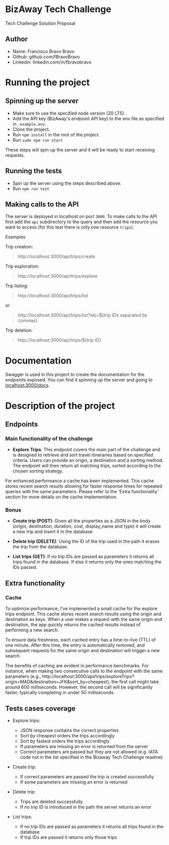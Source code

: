 # BizAway Tech Challenge

Tech Challenge Solution Proposal

## Author

- Name: Francisco Bravo Bravo
- Github: github.com/fBravoBravo
- Linkedin: linkedin.com/in/fbravobravo

# Running the project

## Spinning up the server

- Make sure to use the specified node version (20 LTS).
- Add the API key (BizAway's endpoint API key) to the env file as specified in `.example.env`.
- Clone the project.
- Run `npm install` in the root of the project.
- Run `sudo npm run start`

These steps will spin up the server and it will be ready to start receiving requests.

## Running the tests

- Spin up the server using the steps described above.
- Run `npm run test`

## Making calls to the API

The server is deployed in localhost on port `3000`. To make calls to the API first add the `api` subdirectory to the query and then add the resource you want to access (for this test there is only one resource `trips`).

Examples

Trip creation:

> http://localhost:3000/api/trips/create

Trip exploration:

> http://localhost:3000/api/trips/explore

Trip listing:

> http://localhost:3000/api/trips/list

or

> http://localhost:3000/api/trips/list?ids=${trip IDs separated by commas}

Trip deletion:

> http://localhost:3000/api/trips/${trip ID}

# Documentation

Swagger is used in this project to create the documentation for the endpoints exposed. You can find it spinning up the server and going to [localhost:3000/docs](localhost:3000/docs).

# Description of the project

## Endpoints

### Main functionality of the challenge

- **Explore Trips**: This endpoint covers the main part of the challenge and is designed to retrieve and sort travel itineraries based on specified criteria. Users can provide an origin, a destination and a sorting method. The endpoint will then return all matching trips, sorted according to the chosen sorting strategy.

For enhanced performance a cache has been implemented. This cache stores recent search results allowing for faster response times for repeated queries with the same parameters. Please refer to the 'Extra functionality' section for more details on the cache implementation.

### Bonus

- **Create trip (POST)**: Given all the properties as a JSON in the body (origin, destination, duration, cost, display_name and type) it will create a new trip and insert it in the database.

- **Delete trip (DELETE)**: Using the ID of the trip used in the path it erases the trip from the database.

- **List trips (GET)**: If no trip IDs are passed as parameters it returns all trips found in the database. If else it returns only the ones matching the IDs passed.

## Extra functionality

### Cache

To optimize performance, I've implemented a small cache for the explore trips endpoint. This cache stores recent search results using the origin and destination as keys. When a user makes a request with the same origin and destination, the app quickly returns the cached results instead of performing a new search.

To ensure data freshness, each cached entry has a time-to-live (TTL) of one minute. After this time, the entry is automatically removed, and subsequent requests for the same origin and destination will trigger a new search.

The benefits of caching are evident in performance benchmarks. For instance, when making two consecutive calls to the endpoint with the same parameters (e.g., http://localhost:3000/api/trips/exploreTrips?origin=MAD&destination=JFK&sort_by=cheapest), the first call might take around 600 milliseconds. However, the second call will be significantly faster, typically completing in under 50 milliseconds.

## Tests cases coverage

- Explore trips:

  - JSON response contains the correct properties
  - Sort by cheapest orders the trips accordingly
  - Sort by fastest orders the trips accordingly
  - If parameters are missing an error is returned from the server
  - Correct parameters are passed but they are not allowed (e.g. IATA code not in the list specified in the Bizaway Tech Challenge readme)

- Create trip:

  - If correct parameters are passed the trip is created successfully
  - If some parameters are missing an error is returned

- Delete trip:

  - Trips are deleted successfully
  - If no trip ID is introduced in the path the server returns an error

- List trips:
  - If no trip IDs are passed as parameters it returns all trips found in the database
  - If trip IDs are passed it returns only those trips
